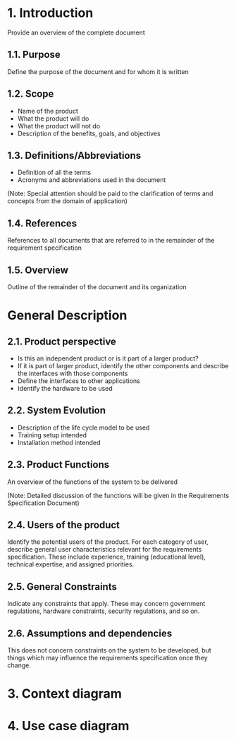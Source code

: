 
# 1. Introduction 
Provide an overview of the complete document

## 1.1. Purpose
Define the purpose of the document and for whom it is written

## 1.2. Scope

* Name of the product
* What the product will do
* What the product will not do
* Description of the benefits, goals, and objectives

## 1.3. Definitions/Abbreviations

* Definition of all the terms
* Acronyms and abbreviations used in the document 

(Note: Special attention should be paid to the clarification of terms and concepts from the
domain of application)

## 1.4. References

References to all documents that are referred to in the remainder of the
requirement specification

## 1.5. Overview

Outline of the remainder of the document and its organization 


# General Description

## 2.1. Product perspective

* Is this an independent product or is it part of a larger product?
* If it is part of larger product, identify the other components and describe the interfaces with those components
* Define the interfaces to other applications
* Identify the hardware to be used

## 2.2. System Evolution
* Description of the life cycle model to be used
* Training setup intended
* Installation method intended


## 2.3. Product Functions

An overview of the functions of the system to be delivered

(Note: Detailed discussion of the functions will be given in the 
Requirements Specification Document)

## 2.4. Users of the product

Identify the potential users of the product. For each category of
user, describe general user characteristics relevant for the requirements specification.
These include experience, training (educational level), technical expertise, and assigned
priorities.

## 2.5. General Constraints

Indicate any constraints that apply. These may concern
government regulations, hardware constraints, security regulations, and so on.

## 2.6. Assumptions and dependencies

This does not concern constraints on the system to be developed, but things which may influence the requirements specification once they
change. 


# 3. Context diagram
# 4. Use case diagram

